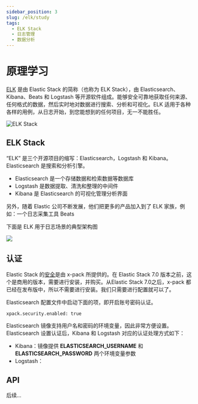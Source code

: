 ```yaml
---
sidebar_position: 3
slug: /elk/study
tags:
  - ELK Stack
  - 日志管理
  - 数据分析
---
```


# 原理学习

[ELK](https://www.elastic.co/cn/elastic-stack/) 是由 Elastic Stack 的简称（也称为 ELK Stack），由 Elasticsearch、Kibana、Beats 和 Logstash 等开源软件组成。能够安全可靠地获取任何来源、任何格式的数据，然后实时地对数据进行搜索、分析和可视化。ELK 适用于各种各样的用例，从日志开始，到您能想到的任何项目，无一不能胜任。

![ELK Stack](https://libs.websoft9.com/Websoft9/DocsPicture/zh/elk/elk-gui-websoft9.gif)

## ELK Stack

“ELK” 是三个开源项目的缩写：Elasticsearch，Logstash 和 Kibana。 Elasticsearch 是搜索和分析引擎。  

* Elasticsearch 是一个存储数据和检索数据等数据库
* Logstash 是数据提取、清洗和整理的中间件
* Kibana 是 Elasticsearch 的可视化管理分析界面

另外，随着 Elastic 公司不断发展，他们把更多的产品加入到了 ELK 家族，例如：一个日志采集工具 Beats   

下面是 ELK 用于日志场景的典型架构图 

![](https://libs.websoft9.com/Websoft9/DocsPicture/zh/elk/elk-arch001-websoft9.png)

## 认证

Elastic Stack 的[安全](https://elasticstack.blog.csdn.net/article/details/100548174)是由 x-pack 所提供的。在 Elastic Stack 7.0 版本之前，这个是商用的版本，需要进行安装，并购买。从Elastic Stack 7.0之后，x-pack 都已经在发布版中，所以不需要进行安装。我们只需要进行配置就可以了。

Elasticsearch 配置文件中启动下面的项，即开启账号密码认证。  
```
xpack.security.enabled: true
```
Elasticsearch 镜像支持用户名和密码的环境变量，因此非常方便设置。 Elasticsearch 设置认证后，Kibana 和 Logstash 对应的认证处理方式如下：

* Kibana：镜像提供 **ELASTICSEARCH_USERNAME** 和 **ELASTICSEARCH_PASSWORD** 两个环境变量参数
* Logstash：


## API

后续...